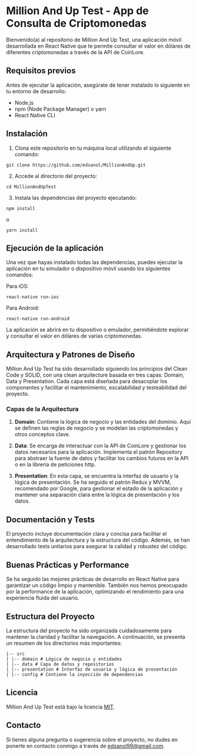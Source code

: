 # Million And Up Test - App de Consulta de Criptomonedas

Bienvenido(a) al repositorio de Million And Up Test, una aplicación móvil desarrollada en React Native que te permite consultar el valor en dólares de diferentes criptomonedas a través de la API de CoinLore.

## Requisitos previos

Antes de ejecutar la aplicación, asegúrate de tener instalado lo siguiente en tu entorno de desarrollo:

- Node.js
- npm (Node Package Manager) o yarn
- React Native CLI

## Instalación

1. Clona este repositorio en tu máquina local utilizando el siguiente comando:
```
git clone https://github.com/edsanol/MillionAndUp.git
```
2. Accede al directorio del proyecto:
```
cd MillionAndUpTest
```
3. Instala las dependencias del proyecto ejecutando:
```
npm install
```
   o
```
yarn install
```

## Ejecución de la aplicación

Una vez que hayas instalado todas las dependencias, puedes ejecutar la aplicación en tu simulador o dispositivo móvil usando los siguientes comandos:

Para iOS:
```
react-native run-ios
```
Para Android:
```
react-native run-android
```

La aplicación se abrirá en tu dispositivo o emulador, permitiéndote explorar y consultar el valor en dólares de varias criptomonedas.

## Arquitectura y Patrones de Diseño

Million And Up Test ha sido desarrollado siguiendo los principios del Clean Code y SOLID, con una clean arquitecture basada en tres capas: Domain, Data y Presentation. Cada capa está diseñada para desacoplar los componentes y facilitar el mantenimiento, escalabilidad y testeabilidad del proyecto.

### Capas de la Arquitectura

1. **Domain**: Contiene la lógica de negocio y las entidades del dominio. Aquí se definen las reglas de negocio y se modelan las criptomonedas y otros conceptos clave.

2. **Data**: Se encarga de interactuar con la API de CoinLore y gestionar los datos necesarios para la aplicación. Implementa el patrón Repository para abstraer la fuente de datos y facilitar los cambios futuros en la API o en la librería de peticiones http.

3. **Presentation**: En esta capa, se encuentra la interfaz de usuario y la lógica de presentación. Se ha seguido el patrón Redux y MVVM, recomendado por Google, para gestionar el estado de la aplicación y mantener una separación clara entre la lógica de presentación y los datos.

## Documentación y Tests

El proyecto incluye documentación clara y concisa para facilitar el entendimiento de la arquitectura y la estructura del código. Además, se han desarrollado tests unitarios para asegurar la calidad y robustez del código.

## Buenas Prácticas y Performance

Se ha seguido las mejores prácticas de desarrollo en React Native para garantizar un código limpio y mantenible. También nos hemos preocupado por la performance de la aplicación, optimizando el rendimiento para una experiencia fluida del usuario.

## Estructura del Proyecto

La estructura del proyecto ha sido organizada cuidadosamente para mantener la claridad y facilitar la navegación. A continuación, se presenta un resumen de los directorios más importantes:
```
|-- src
| |-- domain # Lógica de negocio y entidades
| |-- data # Capa de datos y repositorios
| |-- presentation # Interfaz de usuario y lógica de presentación
| |-- config # Contiene la inyección de dependencias
```

## Licencia

Million And Up Test está bajo la licencia [MIT]([enlace-a-licencia](https://opensource.org/license/mit/)).

## Contacto

Si tienes alguna pregunta o sugerencia sobre el proyecto, no dudes en ponerte en contacto conmigo a través de [edsanol99@gmail.com](mailto:edsanol99@gmail.com).
